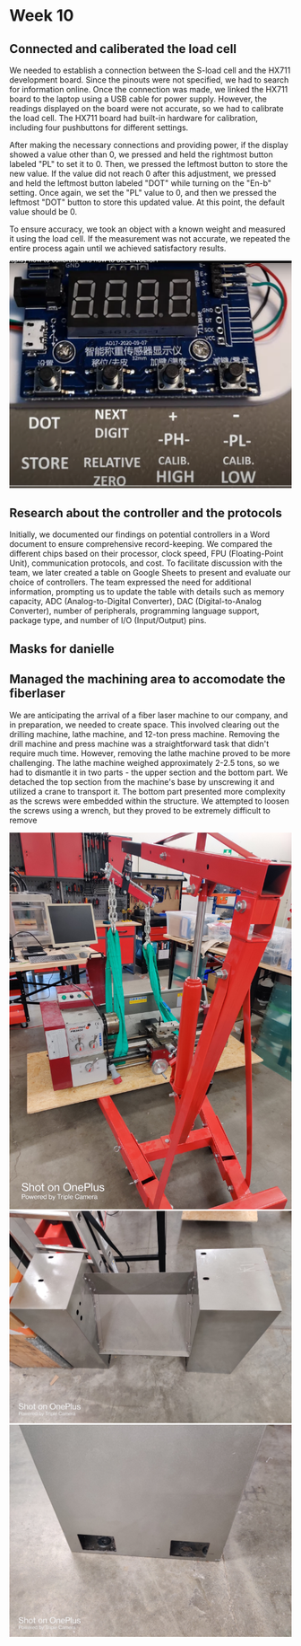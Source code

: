 # Week 10

## Connected and caliberated the load cell


We needed to establish a connection between the S-load cell and the HX711 development board. Since the pinouts were not specified, we had to search for information online. Once the connection was made, we linked the HX711 board to the laptop using a USB cable for power supply. However, the readings displayed on the board were not accurate, so we had to calibrate the load cell. The HX711 board had built-in hardware for calibration, including four pushbuttons for different settings.

After making the necessary connections and providing power, if the display showed a value other than 0, we pressed and held the rightmost button labeled "PL" to set it to 0. Then, we pressed the leftmost button to store the new value. If the value did not reach 0 after this adjustment, we pressed and held the leftmost button labeled "DOT" while turning on the "En-b" setting. Once again, we set the "PL" value to 0, and then we pressed the leftmost "DOT" button to store this updated value. At this point, the default value should be 0.

To ensure accuracy, we took an object with a known weight and measured it using the load cell. If the measurement was not accurate, we repeated the entire process again until we achieved satisfactory results.

![](Caliberation%20ss.png "")

## Research about the controller and the protocols

Initially, we documented our findings on potential controllers in a Word document to ensure comprehensive record-keeping. We compared the different chips based on their processor, clock speed, FPU (Floating-Point Unit), communication protocols, and cost. To facilitate discussion with the team, we later created a table on Google Sheets to present and evaluate our choice of controllers. The team expressed the need for additional information, prompting us to update the table with details such as memory capacity, ADC (Analog-to-Digital Converter), DAC (Digital-to-Analog Converter), number of peripherals, programming language support, package type, and number of I/O (Input/Output) pins.   

## Masks for danielle

## Managed the machining area to accomodate the fiberlaser

We are anticipating the arrival of a fiber laser machine to our company, and in preparation, we needed to create space. This involved clearing out the drilling machine, lathe machine, and 12-ton press machine. Removing the drill machine and press machine was a straightforward task that didn't require much time. However, removing the lathe machine proved to be more challenging. The lathe machine weighed approximately 2-2.5 tons, so we had to dismantle it in two parts - the upper section and the bottom part. We detached the top section from the machine's base by unscrewing it and utilized a crane to transport it. The bottom part presented more complexity as the screws were embedded within the structure. We attempted to loosen the screws using a wrench, but they proved to be extremely difficult to remove

![](crane.jpg "")
![](bottomlathe.jpg "")
![](screwbottom.jpg "")

